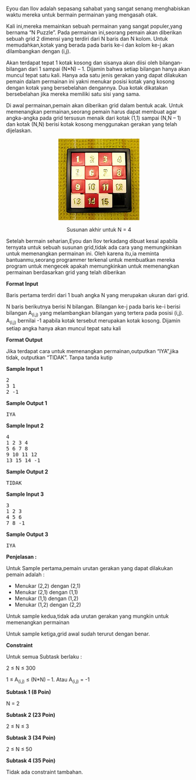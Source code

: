 <p>Eyou dan Ilov adalah sepasang sahabat yang sangat senang menghabiskan waktu mereka untuk bermain permainan yang mengasah otak.</p>

<p>Kali ini,mereka memainkan sebuah permainan yang sangat populer,yang bernama &ldquo;N Puzzle&rdquo;. Pada permainan ini,seorang pemain akan diberikan sebuah grid 2 dimensi yang terdiri dari N baris dan N kolom. Untuk memudahkan,kotak yang berada pada baris ke-i dan kolom ke-j akan dilambangkan dengan (i,j).</p>

<p>Akan terdapat tepat 1 kotak kosong dan sisanya akan diisi oleh bilangan-bilangan dari 1 sampai (N*N) &ndash; 1. Dijamin bahwa setiap bilangan hanya akan muncul tepat satu kali. Hanya ada satu jenis gerakan yang dapat dilakukan pemain dalam permainan ini yakni menukar posisi kotak yang kosong dengan kotak yang bersebelahan dengannya. Dua kotak dikatakan bersebelahan jika mereka memiliki satu sisi yang sama.</p>

<p>Di awal permainan,pemain akan diberikan grid dalam bentuk acak. Untuk memenangkan permainan,seorang pemain harus dapat membuat agar angka-angka pada grid tersusun menaik dari kotak (1,1) sampai (N,N &ndash; 1) dan kotak (N,N) berisi kotak kosong menggunakan gerakan yang telah dijelaskan.</p>

<p style="text-align: center;"><img alt="" src="Pajel.png" style="height:221px; width:220px" /></p>

<p style="text-align: center;">Susunan akhir untuk N = 4</p>

<p>Setelah bermain seharian,Eyou dan Ilov terkadang dibuat kesal apabila ternyata untuk sebuah susunan grid,tidak ada cara yang memungkinkan untuk memenangkan permainan ini. Oleh karena itu,ia meminta bantuanmu,seorang programmer terkenal untuk membuatkan mereka program untuk mengecek apakah memungkinkan untuk memenangkan permainan berdasarkan grid yang telah diberikan</p>

<p><strong>Format Input</strong></p>

<p>Baris pertama terdiri dari 1 buah angka N yang merupakan ukuran dari grid.</p>

<p>N baris berikutnya berisi N bilangan. Bilangan ke-j pada baris ke-i berisi bilangan A<sub>(i,j)</sub> yang melambangkan bilangan yang tertera pada posisi (i,j). A<sub>(i,j)</sub> bernilai -1 apabila kotak tersebut merupakan kotak kosong. Dijamin setiap angka hanya akan muncul tepat satu kali</p>

<p><strong>Format Output</strong></p>

<p>Jika terdapat cara untuk memenangkan permainan,outputkan &ldquo;IYA&rdquo;,jika tidak, outputkan &ldquo;TIDAK&rdquo;. Tanpa tanda kutip</p>

<p><strong>Sample Input 1</strong></p>

<pre>
2
3 1
2 -1
</pre>

<p><strong>Sample Output 1</strong></p>

<pre>
IYA
</pre>

<p><strong>Sample Input 2</strong></p>

<pre>
4
1 2 3 4
5 6 7 8
9 10 11 12
13 15 14 -1
</pre>

<p><strong>Sample Output 2</strong></p>

<pre>
TIDAK
</pre>

<p><strong>Sample Input 3</strong></p>

<pre>
3
1 2 3
4 5 6
7 8 -1
</pre>

<p><strong>Sample Output 3</strong></p>

<pre>
IYA
</pre>

<p><strong>Penjelasan :</strong></p>

<p>Untuk Sample pertama,pemain urutan gerakan yang dapat dilakukan pemain adalah :</p>

<ul>
	<li>Menukar (2,2) dengan (2,1)</li>
	<li>Menukar (2,1) dengan (1,1)</li>
	<li>Menukar (1,1) dengan (1,2)</li>
	<li>Menukar (1,2) dengan (2,2)</li>
</ul>

<p>Untuk sample kedua,tidak ada urutan gerakan yang mungkin untuk memenangkan permainan</p>

<p>Untuk sample ketiga,grid awal sudah terurut dengan benar.</p>

<p><strong>Constraint</strong></p>

<p>Untuk semua Subtask berlaku :</p>

<p>2 &le; N &le; 300</p>

<p>1 &le; A<sub>(i,j)</sub> &le; (N*N) &ndash; 1. Atau A<sub>(i,j)</sub> = -1</p>

<p><strong>Subtask 1 (8 Poin)</strong></p>

<p>N = 2</p>

<p><strong>Subtask 2 (23 Poin)</strong></p>

<p>2 &le; N &le; 3</p>

<p><strong>Subtask 3 (34 Poin)</strong></p>

<p>2 &le; N &le; 50</p>

<p><strong>Subtask 4 (35 Poin)</strong></p>

<p>Tidak ada constraint tambahan.</p>
